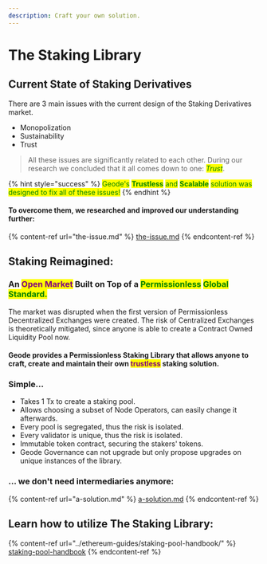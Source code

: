 ```yaml
---
description: Craft your own solution.
---
```


# The Staking Library

## Current State of Staking Derivatives

There are 3 main issues with the current design of the Staking Derivatives market.

* Monopolization
* Sustainability
* Trust

> All these issues are significantly related to each other. During our research we concluded that it all comes down to one: _<mark style="color:green;">Trust</mark>_.

{% hint style="success" %}
<mark style="color:green;">Geode's</mark> <mark style="color:green;"></mark><mark style="color:green;">**Trustless**</mark> <mark style="color:green;"></mark><mark style="color:green;">and</mark> <mark style="color:green;"></mark><mark style="color:green;">**Scalable**</mark> <mark style="color:green;"></mark><mark style="color:green;">solution was designed to fix all of these issues!</mark>
{% endhint %}

#### To overcome them, we researched and improved our understanding further:

{% content-ref url="the-issue.md" %}
[the-issue.md](the-issue.md)
{% endcontent-ref %}

## Staking Reimagined:

### An <mark style="color:purple;">Open Market</mark> Built on Top of a <mark style="color:green;">Permissionless</mark> <mark style="color:green;">Global Standard.</mark>

The market was disrupted when the first version of Permissionless Decentralized Exchanges were created. The risk of Centralized Exchanges is theoretically mitigated, since anyone is able to create a Contract Owned Liquidity Pool now.

#### Geode provides a Permissionless Staking Library that allows anyone to craft, create and maintain their own <mark style="color:purple;">trustless</mark> staking solution.

### Simple...

* Takes 1 Tx to create a staking pool.
* Allows choosing a subset of Node Operators, can easily change it afterwards.
* Every pool is segregated, thus the risk is isolated.
* Every validator is unique, thus the risk is isolated.
* Immutable token contract, securing the stakers' tokens.
* Geode Governance can not upgrade but only propose upgrades on unique instances of the library.

### … we don't need intermediaries anymore:

{% content-ref url="a-solution.md" %}
[a-solution.md](a-solution.md)
{% endcontent-ref %}

## Learn how to utilize The Staking Library:

{% content-ref url="../ethereum-guides/staking-pool-handbook/" %}
[staking-pool-handbook](../ethereum-guides/staking-pool-handbook/)
{% endcontent-ref %}
